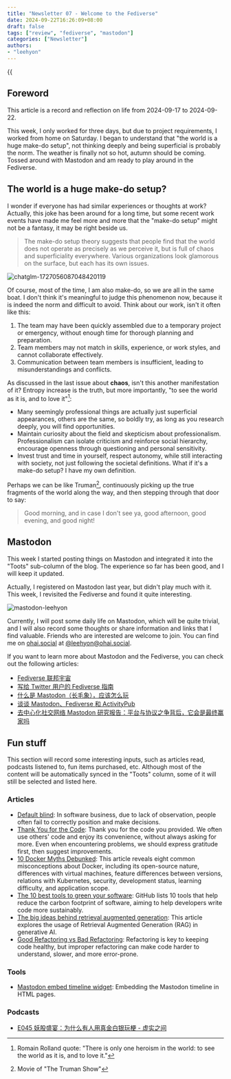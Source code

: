 ```yaml
---
title: "Newsletter 07 - Welcome to the Fediverse"
date: 2024-09-22T16:26:09+08:00
draft: false
tags: ["review", "fediverse", "mastodon"]
categories: ["Newsletter"]
authors:
- "leehyon"
---
```


{{<audio src="audio/du.mp3" caption="♪ Du - Cro" >}}

## Foreword

This article is a record and reflection on life from 2024-09-17 to 2024-09-22.

This week, I only worked for three days, but due to project requirements, I worked from home on Saturday. I began to understand that "the world is a huge make-do setup", not thinking deeply and being superficial is probably the norm. The weather is finally not so hot, autumn should be coming. Tossed around with Mastodon and am ready to play around in the Fediverse.

## The world is a huge make-do setup?

I wonder if everyone has had similar experiences or thoughts at work? Actually, this joke has been around for a long time, but some recent work events have made me feel more and more that the "make-do setup" might not be a fantasy, it may be right beside us.

> The make-do setup theory suggests that people find that the world does not operate as precisely as we perceive it, but is full of chaos and superficiality everywhere. Various organizations look glamorous on the surface, but each has its own issues.

![chatglm-1727056087048420119](https://images.kohsruhe.com/2024/chatglm-1727056087048420119.png)

Of course, most of the time, I am also make-do, so we are all in the same boat. I don't think it's meaningful to judge this phenomenon now, because it is indeed the norm and difficult to avoid. Think about our work, isn't it often like this:

1. The team may have been quickly assembled due to a temporary project or emergency, without enough time for thorough planning and preparation.
2. Team members may not match in skills, experience, or work styles, and cannot collaborate effectively.
3. Communication between team members is insufficient, leading to misunderstandings and conflicts.

As discussed in the last issue about **chaos**, isn't this another manifestation of it? Entropy increase is the truth, but more importantly, "to see the world as it is, and to love it"[^1]:

- Many seemingly professional things are actually just superficial appearances, others are the same, so boldly try, as long as you research deeply, you will find opportunities.
- Maintain curiosity about the field and skepticism about professionalism. Professionalism can isolate criticism and reinforce social hierarchy, encourage openness through questioning and personal sensitivity.
- Invest trust and time in yourself, respect autonomy, while still interacting with society, not just following the societal definitions. What if it's a make-do setup? I have my own definition.

[^1]: Romain Rolland quote: "There is only one heroism in the world: to see the world as it is, and to love it."

Perhaps we can be like Truman[^2], continuously picking up the true fragments of the world along the way, and then stepping through that door to say:

> Good morning, and in case I don't see ya, good afternoon, good evening, and good night!

[^2]: Movie of "The Truman Show"

## Mastodon

This week I started posting things on Mastodon and integrated it into the "Toots" sub-column of the blog. The experience so far has been good, and I will keep it updated.

Actually, I registered on Mastodon last year, but didn't play much with it. This week, I revisited the Fediverse and found it quite interesting.

![mastodon-leehyon](https://images.kohsruhe.com/2024/mastodon-leehyon.png)

Currently, I will post some daily life on Mastodon, which will be quite trivial, and I will also record some thoughts or share information and links that I find valuable. Friends who are interested are welcome to join. You can find me on [ohai.social](https://ohai.social/) at [@leehyon@ohai.social](https://ohai.social/@leehyon).

If you want to learn more about Mastodon and the Fediverse, you can check out the following articles:

- [Fediverse 联邦宇宙](https://wzyboy.im/post/1486.html)
- [写给 Twitter 用户的 Fediverse 指南](https://wzyboy.im/post/1513.html)
- [什么是 Mastodon（长毛象），应该怎么玩](https://limboy.me/posts/mastodon/)
- [谈谈 Mastodon、Fediverse 和 ActivityPub](https://zu1k.com/posts/tutorials/p2p/fediverse/)
- [去中心化社交网络 Mastodon 研究报告：平台与协议之争背后，它会是最终赢家吗](https://research.web3caff.com/zh/archives/6024?ref=0)

## Fun stuff

This section will record some interesting inputs, such as articles read, podcasts listened to, fun items purchased, etc. Although most of the content will be automatically synced in the "Toots" column, some of it will still be selected and listed here.

### Articles

- [Default blind](https://blog.sbensu.com/posts/default-blind/): In software business, due to lack of observation, people often fail to correctly position and make decisions.
- [Thank You for the Code](https://jaketrent.com/post/thank-you-code): Thank you for the code you provided. We often use others' code and enjoy its convenience, without always asking for more. Even when encountering problems, we should express gratitude first, then suggest improvements.
- [10 Docker Myths Debunked](https://www.docker.com/blog/docker-myths-debunked/): This article reveals eight common misconceptions about Docker, including its open-source nature, differences with virtual machines, feature differences between versions, relations with Kubernetes, security, development status, learning difficulty, and application scope.
- [The 10 best tools to green your software](https://github.blog/open-source/social-impact/the-10-best-tools-to-green-your-software/): GitHub lists 10 tools that help reduce the carbon footprint of software, aiming to help developers write code more sustainably.
- [The big ideas behind retrieval augmented generation](https://www.elastic.co/blog/retrieval-augmented-generation-explained): This article explores the usage of Retrieval Augmented Generation (RAG) in generative AI.
- [Good Refactoring vs Bad Refactoring](https://www.builder.io/blog/good-vs-bad-refactoring): Refactoring is key to keeping code healthy, but improper refactoring can make code harder to understand, slower, and more error-prone.

### Tools

- [Mastodon embed timeline widget](https://gitlab.com/idotj/mastodon-embed-timeline): Embedding the Mastodon timeline in HTML pages.

### Podcasts

- [E045 妖股盛宴：为什么有人用真金白银玩梗 - 虚实之间](https://www.xiaoyuzhoufm.com/episode/66ea43955ca6d0ace39c7c5a)
